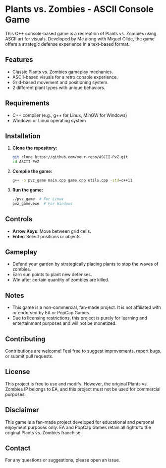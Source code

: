 # Plants vs. Zombies - ASCII Console Game

This C++ console-based game is a recreation of Plants vs. Zombies using ASCII art for visuals. Developed by Me along with Miguel Olide, the game offers a strategic defense experience in a text-based format.

## Features

- Classic Plants vs. Zombies gameplay mechanics.
- ASCII-based visuals for a retro console experience.
- Grid-based movement and positioning system.
- 2 different plant types with unique behaviors.

## Requirements

- C++ compiler (e.g., g++ for Linux, MinGW for Windows)
- Windows or Linux operating system

## Installation

1. **Clone the repository:**
    ```sh
    git clone https://github.com/your-repo/ASCII-PvZ.git
    cd ASCII-PvZ
    ```
2. **Compile the game:**
    ```sh
    g++ -o pvz_game main.cpp game.cpp utils.cpp -std=c++11
    ```
3. **Run the game:**
    ```sh
    ./pvz_game  # For Linux
    pvz_game.exe  # For Windows
    ```

## Controls

- **Arrow Keys**: Move between grid cells.
- **Enter**: Select positions or objects.

## Gameplay

- Defend your garden by strategically placing plants to stop the waves of zombies.
- Earn sun points to plant new defenses.
- Win after certain quantity of zombies are killed.

## Notes

- This game is a non-commercial, fan-made project. It is not affiliated with or endorsed by EA or PopCap Games.
- Due to licensing restrictions, this project is purely for learning and entertainment purposes and will not be monetized.

## Contributing

Contributions are welcome! Feel free to suggest improvements, report bugs, or submit pull requests.

## License

This project is free to use and modify. However, the original Plants vs. Zombies IP belongs to EA, and this project must not be used for commercial purposes.

## Disclaimer

This game is a fan-made project developed for educational and personal enjoyment purposes only. EA and PopCap Games retain all rights to the original Plants vs. Zombies franchise.

## Contact

For any questions or suggestions, please open an issue.

